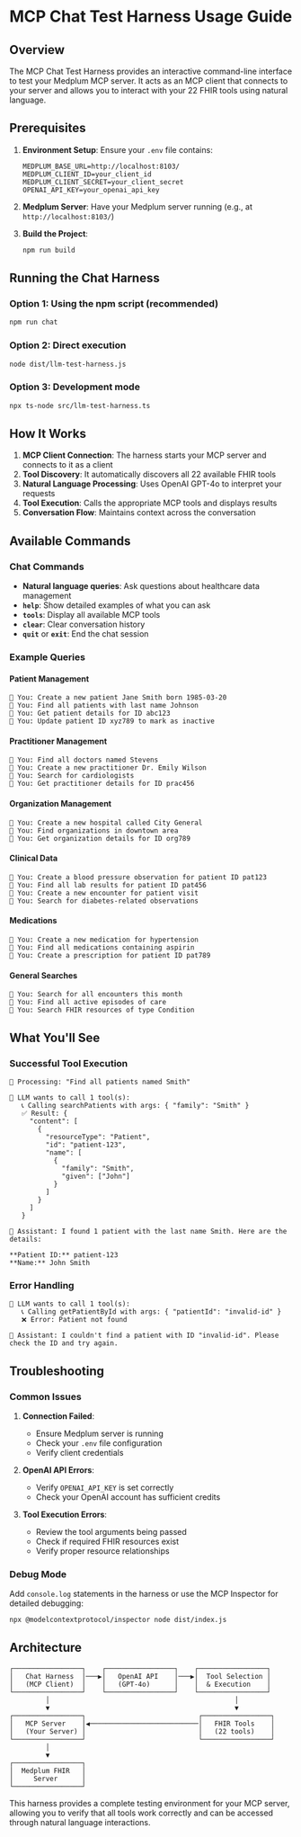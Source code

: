 # MCP Chat Test Harness Usage Guide

## Overview

The MCP Chat Test Harness provides an interactive command-line interface to test your Medplum MCP server. It acts as an MCP client that connects to your server and allows you to interact with your 22 FHIR tools using natural language.

## Prerequisites

1. **Environment Setup**: Ensure your `.env` file contains:
   ```
   MEDPLUM_BASE_URL=http://localhost:8103/
   MEDPLUM_CLIENT_ID=your_client_id
   MEDPLUM_CLIENT_SECRET=your_client_secret
   OPENAI_API_KEY=your_openai_api_key
   ```

2. **Medplum Server**: Have your Medplum server running (e.g., at `http://localhost:8103/`)

3. **Build the Project**: 
   ```bash
   npm run build
   ```

## Running the Chat Harness

### Option 1: Using the npm script (recommended)
```bash
npm run chat
```

### Option 2: Direct execution
```bash
node dist/llm-test-harness.js
```

### Option 3: Development mode
```bash
npx ts-node src/llm-test-harness.ts
```

## How It Works

1. **MCP Client Connection**: The harness starts your MCP server and connects to it as a client
2. **Tool Discovery**: It automatically discovers all 22 available FHIR tools
3. **Natural Language Processing**: Uses OpenAI GPT-4o to interpret your requests
4. **Tool Execution**: Calls the appropriate MCP tools and displays results
5. **Conversation Flow**: Maintains context across the conversation

## Available Commands

### Chat Commands
- **Natural language queries**: Ask questions about healthcare data management
- **`help`**: Show detailed examples of what you can ask
- **`tools`**: Display all available MCP tools
- **`clear`**: Clear conversation history
- **`quit`** or **`exit`**: End the chat session

### Example Queries

#### Patient Management
```
🏥 You: Create a new patient Jane Smith born 1985-03-20
🏥 You: Find all patients with last name Johnson
🏥 You: Get patient details for ID abc123
🏥 You: Update patient ID xyz789 to mark as inactive
```

#### Practitioner Management
```
🏥 You: Find all doctors named Stevens
🏥 You: Create a new practitioner Dr. Emily Wilson
🏥 You: Search for cardiologists
🏥 You: Get practitioner details for ID prac456
```

#### Organization Management
```
🏥 You: Create a new hospital called City General
🏥 You: Find organizations in downtown area
🏥 You: Get organization details for ID org789
```

#### Clinical Data
```
🏥 You: Create a blood pressure observation for patient ID pat123
🏥 You: Find all lab results for patient ID pat456
🏥 You: Create a new encounter for patient visit
🏥 You: Search for diabetes-related observations
```

#### Medications
```
🏥 You: Create a new medication for hypertension
🏥 You: Find all medications containing aspirin
🏥 You: Create a prescription for patient ID pat789
```

#### General Searches
```
🏥 You: Search for all encounters this month
🏥 You: Find all active episodes of care
🏥 You: Search FHIR resources of type Condition
```

## What You'll See

### Successful Tool Execution
```
🤖 Processing: "Find all patients named Smith"

🔧 LLM wants to call 1 tool(s):
   📞 Calling searchPatients with args: { "family": "Smith" }
   ✅ Result: {
     "content": [
       {
         "resourceType": "Patient",
         "id": "patient-123",
         "name": [
           {
             "family": "Smith",
             "given": ["John"]
           }
         ]
       }
     ]
   }

🤖 Assistant: I found 1 patient with the last name Smith. Here are the details:

**Patient ID:** patient-123
**Name:** John Smith
```

### Error Handling
```
🔧 LLM wants to call 1 tool(s):
   📞 Calling getPatientById with args: { "patientId": "invalid-id" }
   ❌ Error: Patient not found

🤖 Assistant: I couldn't find a patient with ID "invalid-id". Please check the ID and try again.
```

## Troubleshooting

### Common Issues

1. **Connection Failed**: 
   - Ensure Medplum server is running
   - Check your `.env` file configuration
   - Verify client credentials

2. **OpenAI API Errors**:
   - Verify `OPENAI_API_KEY` is set correctly
   - Check your OpenAI account has sufficient credits

3. **Tool Execution Errors**:
   - Review the tool arguments being passed
   - Check if required FHIR resources exist
   - Verify proper resource relationships

### Debug Mode
Add `console.log` statements in the harness or use the MCP Inspector for detailed debugging:
```bash
npx @modelcontextprotocol/inspector node dist/index.js
```

## Architecture

```
┌─────────────────┐    ┌─────────────────┐    ┌─────────────────┐
│   Chat Harness  │───▶│   OpenAI API    │───▶│  Tool Selection │
│   (MCP Client)  │    │   (GPT-4o)      │    │  & Execution    │
└─────────────────┘    └─────────────────┘    └─────────────────┘
         │                                              │
         ▼                                              ▼
┌─────────────────┐                            ┌─────────────────┐
│   MCP Server    │◀───────────────────────────│   FHIR Tools    │
│   (Your Server) │                            │   (22 tools)    │
└─────────────────┘                            └─────────────────┘
         │
         ▼
┌─────────────────┐
│  Medplum FHIR   │
│     Server      │
└─────────────────┘
```

This harness provides a complete testing environment for your MCP server, allowing you to verify that all tools work correctly and can be accessed through natural language interactions. 